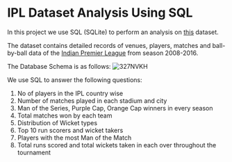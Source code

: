 # IPL Dataset Analysis Using SQL

In this project we use SQL (SQLite) to perform an analysis on [this](https://www.kaggle.com/datasets/harsha547/ipldatabase) dataset.

The dataset contains detailed records of venues, players, matches and ball-by-ball data of the [Indian Premier League](https://en.wikipedia.org/wiki/Indian_Premier_League) from season 2008-2016.

The Database Schema is as follows:
![327NVKH](https://user-images.githubusercontent.com/40977347/231359093-3574ea0c-0e71-4b87-b1d5-2ec16cb480f2.png)

We use SQL to answer the following questions:

1. No of players in the IPL country wise
2. Number of matches played in each stadium and city
3. Man of the Series, Purple Cap, Orange Cap winners in every season
4. Total matches won by each team
5. Distribution of Wicket types
6. Top 10 run scorers and wicket takers
7. Players with the most Man of the Match
8. Total runs scored and total wickets taken in each over throughout the tournament
